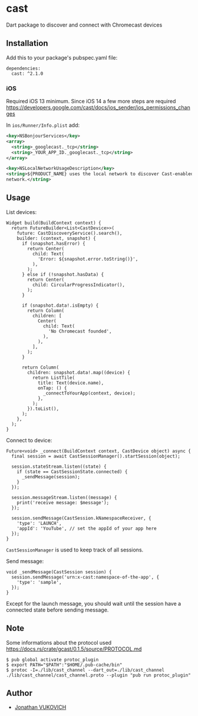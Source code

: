 # cast

Dart package to discover and connect with Chromecast devices

## Installation

Add this to your package's pubspec.yaml file:

```
dependencies:
  cast: ^2.1.0
```

### iOS

Required iOS 13 minimum.
Since iOS 14 a few more steps are required https://developers.google.com/cast/docs/ios_sender/ios_permissions_changes

In `ios/Runner/Info.plist` add:

```xml
<key>NSBonjourServices</key>
<array>
  <string>_googlecast._tcp</string>
  <string>_YOUR_APP_ID._googlecast._tcp</string>
</array>

<key>NSLocalNetworkUsageDescription</key>
<string>${PRODUCT_NAME} uses the local network to discover Cast-enabled devices on your WiFi
network.</string>
```

## Usage

List devices:

```
Widget build(BuildContext context) {
  return FutureBuilder<List<CastDevice>>(
    future: CastDiscoveryService().search(),
    builder: (context, snapshot) {
      if (snapshot.hasError) {
        return Center(
          child: Text(
            'Error: ${snapshot.error.toString()}',
          ),
        );
      } else if (!snapshot.hasData) {
        return Center(
          child: CircularProgressIndicator(),
        );
      }

      if (snapshot.data!.isEmpty) {
        return Column(
          children: [
            Center(
              child: Text(
                'No Chromecast founded',
              ),
            ),
          ],
        );
      }

      return Column(
        children: snapshot.data!.map((device) {
          return ListTile(
            title: Text(device.name),
            onTap: () {
              _connectToYourApp(context, device);
            },
          );
        }).toList(),
      );
    },
  );
}
```

Connect to device:

```
Future<void> _connect(BuildContext context, CastDevice object) async {
  final session = await CastSessionManager().startSession(object);

  session.stateStream.listen((state) {
    if (state == CastSessionState.connected) {
      _sendMessage(session);
    }
  });

  session.messageStream.listen((message) {
    print('receive message: $message');
  });

  session.sendMessage(CastSession.kNamespaceReceiver, {
    'type': 'LAUNCH',
    'appId': 'YouTube', // set the appId of your app here
  });
}
```

`CastSessionManager` is used to keep track of all sessions.

Send message:

```
void _sendMessage(CastSession session) {
  session.sendMessage('urn:x-cast:namespace-of-the-app', {
    'type': 'sample',
  });
}
```

Except for the launch message, you should wait until the session have a connected state before sending message.

## Note

Some informations about the protocol used https://docs.rs/crate/gcast/0.1.5/source/PROTOCOL.md

    $ pub global activate protoc_plugin
    $ export PATH="$PATH":"$HOME/.pub-cache/bin"
    $ protoc -I=./lib/cast_channel --dart_out=./lib/cast_channel ./lib/cast_channel/cast_channel.proto --plugin "pub run protoc_plugin"

## Author

- [Jonathan VUKOVICH](https://github.com/johnvuko)
